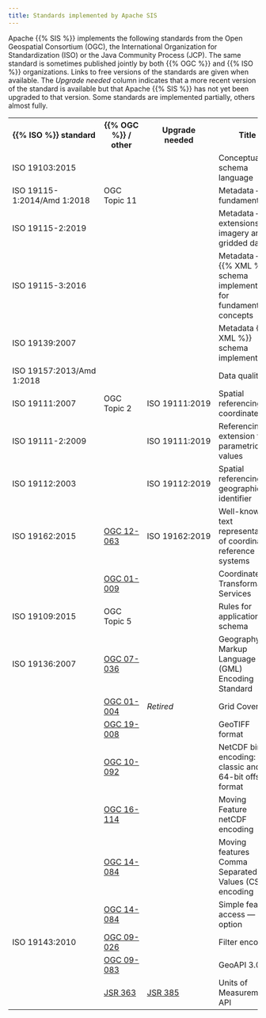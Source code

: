 ```yaml
---
title: Standards implemented by Apache SIS
---
```


Apache {{% SIS %}} implements the following standards from
the Open Geospatial Consortium (OGC),
the International Organization for Standardization (ISO) or
the Java Community Process (JCP).
The same standard is sometimes published jointly by both {{% OGC %}} and {{% ISO %}} organizations.
Links to free versions of the standards are given when available.
The _Upgrade needed_ column indicates that a more recent version of the standard
is available but that Apache {{% SIS %}} has not yet been upgraded to that version.
Some standards are implemented partially, others almost fully.

<table>
  <tr>
    <th>{{% ISO %}} standard</th>
    <th>{{% OGC %}} / other</th>
    <th>Upgrade needed</th>
    <th>Title</th>
  </tr><tr>
    <td>ISO 19103:2015</td>
    <td></td>
    <td></td>
    <td>Conceptual schema language</td>
  </tr><tr>
    <td>ISO 19115-1:2014/Amd 1:2018</td>
    <td>OGC Topic 11</td>
    <td></td>
    <td>Metadata — fundamentals</td>
  </tr><tr>
    <td>ISO 19115-2:2019</td>
    <td></td>
    <td></td>
    <td>Metadata — extensions for imagery and gridded data</td>
  </tr><tr>
    <td>ISO 19115-3:2016</td>
    <td></td>
    <td></td>
    <td>Metadata — {{% XML %}} schema implementation for fundamental concepts</td>
  </tr><tr>
    <td>ISO 19139:2007</td>
    <td></td>
    <td></td>
    <td>Metadata {{% XML %}} schema implementation</td>
  </tr><tr>
    <td>ISO 19157:2013/Amd 1:2018</td>
    <td></td>
    <td></td>
    <td>Data quality</td>
  </tr><tr>
    <td>ISO 19111:2007</td>
    <td>OGC Topic 2</td>
    <td>ISO 19111:2019</td>
    <td>Spatial referencing by coordinates</td>
  </tr><tr>
    <td>ISO 19111-2:2009</td>
    <td></td>
    <td>ISO 19111:2019</td>
    <td>Referencing — extension for parametric values</td>
  </tr><tr>
    <td>ISO 19112:2003</td>
    <td></td>
    <td>ISO 19112:2019</td>
    <td>Spatial referencing by geographic identifier</td>
  </tr><tr>
    <td>ISO 19162:2015</td>
    <td><a href="http://docs.opengeospatial.org/is/12-063r5/12-063r5.html">OGC 12-063</a></td>
    <td>ISO 19162:2019</td>
    <td>Well-known text representation of coordinate reference systems</td>
  </tr><tr>
    <td></td>
    <td><a href="https://portal.ogc.org/files/?artifact_id=999">OGC 01-009</a></td>
    <td></td>
    <td>Coordinate Transformation Services</td>
  </tr><tr>
    <td>ISO 19109:2015</td>
    <td>OGC Topic 5</td>
    <td></td>
    <td>Rules for application schema</td>
  </tr><tr>
    <td>ISO 19136:2007</td>
    <td><a href="https://portal.ogc.org/files/?artifact_id=74183&version=2">OGC 07-036</a></td>
    <td></td>
    <td>Geography Markup Language (GML) Encoding Standard</td>
  </tr><tr>
    <td></td>
    <td><a href="https://portal.ogc.org/files/?artifact_id=6628">OGC 01-004</a></td>
    <td><em>Retired</em></td>
    <td>Grid Coverage</td>
  </tr><tr>
    <td></td>
    <td><a href="http://docs.opengeospatial.org/is/19-008r4/19-008r4.html">OGC 19-008</a></td>
    <td></td>
    <td>GeoTIFF format</td>
  </tr><tr>
    <td></td>
    <td><a href="https://portal.ogc.org/files/?artifact_id=43734">OGC 10-092</a></td>
    <td></td>
    <td>NetCDF binary encoding: classic and 64-bit offset format</td>
  </tr><tr>
    <td></td>
    <td><a href="http://docs.opengeospatial.org/bp/16-114r3/16-114r3.html">OGC 16-114</a></td>
    <td></td>
    <td>Moving Feature netCDF encoding</td>
  </tr><tr>
    <td></td>
    <td><a href="http://docs.opengeospatial.org/is/14-084r2/14-084r2.html">OGC 14-084</a></td>
    <td></td>
    <td>Moving features Comma Separated Values (CSV) encoding</td>
  </tr><tr>
    <td></td>
    <td><a href="https://portal.ogc.org/files/?artifact_id=25354">OGC 14-084</a></td>
    <td></td>
    <td>Simple feature access — SQL option</td>
  </tr><tr>
    <td>ISO 19143:2010</td>
    <td><a href="http://docs.opengeospatial.org/is/09-026r2/09-026r2.html">OGC 09-026</a></td>
    <td></td>
    <td>Filter encoding</td>
  </tr><tr>
    <td></td>
    <td><a href="https://portal.ogc.org/files/?artifact_id=71648">OGC 09-083</a></td>
    <td></td>
    <td>GeoAPI 3.0.1</td>
  </tr><tr>
    <td></td>
    <td><a href="https://jcp.org/en/jsr/detail?id=363">JSR 363</a></td>
    <td><a href="https://jcp.org/en/jsr/detail?id=385">JSR 385</a></td>
    <td>Units of Measurement API</td>
  </tr>
</table>
